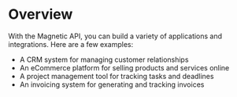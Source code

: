 # Overview

With the Magnetic API, you can build a variety of applications and
integrations. Here are a few examples:

- A CRM system for managing customer relationships
- An eCommerce platform for selling products and services online
- A project management tool for tracking tasks and deadlines
- An invoicing system for generating and tracking invoices
